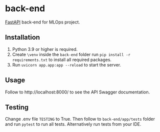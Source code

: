 # back-end

[FastAPI](https://fastapi.tiangolo.com/) back-end for MLOps project. 

## Installation

1. Python 3.9 or higher is required.
2. Create `\venv` inside the `back-end` folder run `pip install -r requirements.txt` to install all required packages.
3. Run `uvicorn app.app:app --reload` to start the server.

## Usage

Follow to http://localhost:8000/ to see the API Swagger documentation.

## Testing

Change .env file `TESTING` to True. Then follow to `back-end/app/tests` folder and run `pytest` to run all tests.
Alternatively run tests from your IDE.
